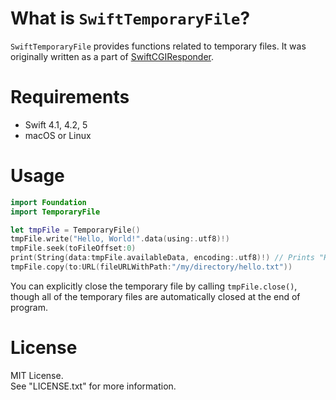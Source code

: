 # What is `SwiftTemporaryFile`?

`SwiftTemporaryFile` provides functions related to temporary files.
It was originally written as a part of [SwiftCGIResponder](https://github.com/YOCKOW/SwiftCGIResponder).

# Requirements

- Swift 4.1, 4.2, 5
- macOS or Linux

# Usage

```Swift
import Foundation
import TemporaryFile

let tmpFile = TemporaryFile()
tmpFile.write("Hello, World!".data(using:.utf8)!)
tmpFile.seek(toFileOffset:0)
print(String(data:tmpFile.availableData, encoding:.utf8)!) // Prints "Hello, World!"
tmpFile.copy(to:URL(fileURLWithPath:"/my/directory/hello.txt"))
```

You can explicitly close the temporary file by calling `tmpFile.close()`,
though all of the temporary files are automatically closed at the end of program.


# License

MIT License.  
See "LICENSE.txt" for more information.

